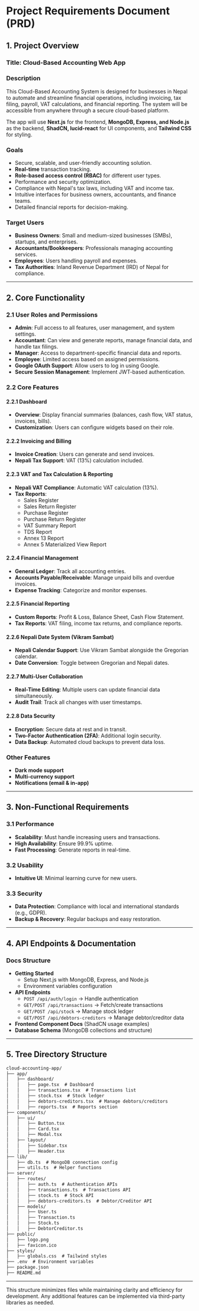 # Project Requirements Document (PRD)

## 1. Project Overview
### **Title**: Cloud-Based Accounting Web App

### **Description**
This Cloud-Based Accounting System is designed for businesses in Nepal to automate and streamline financial operations, including invoicing, tax filing, payroll, VAT calculations, and financial reporting. The system will be accessible from anywhere through a secure cloud-based platform.

The app will use **Next.js** for the frontend, **MongoDB, Express, and Node.js** as the backend, **ShadCN, lucid-react** for UI components, and **Tailwind CSS** for styling.

### **Goals**
- Secure, scalable, and user-friendly accounting solution.
- **Real-time** transaction tracking.
- **Role-based access control (RBAC)** for different user types.
- Performance and security optimization.
- Compliance with Nepal's tax laws, including VAT and income tax.
- Intuitive interfaces for business owners, accountants, and finance teams.
- Detailed financial reports for decision-making.

### **Target Users**
- **Business Owners**: Small and medium-sized businesses (SMBs), startups, and enterprises.
- **Accountants/Bookkeepers**: Professionals managing accounting services.
- **Employees**: Users handling payroll and expenses.
- **Tax Authorities**: Inland Revenue Department (IRD) of Nepal for compliance.

---

## 2. Core Functionality

### 2.1 User Roles and Permissions
- **Admin**: Full access to all features, user management, and system settings.
- **Accountant**: Can view and generate reports, manage financial data, and handle tax filings.
- **Manager**: Access to department-specific financial data and reports.
- **Employee**: Limited access based on assigned permissions.
- **Google OAuth Support**: Allow users to log in using Google.
- **Secure Session Management**: Implement JWT-based authentication.

### 2.2 Core Features

#### 2.2.1 Dashboard
- **Overview**: Display financial summaries (balances, cash flow, VAT status, invoices, bills).
- **Customization**: Users can configure widgets based on their role.

#### 2.2.2 Invoicing and Billing
- **Invoice Creation**: Users can generate and send invoices.
- **Nepali Tax Support**: VAT (13%) calculation included.

#### 2.2.3 VAT and Tax Calculation & Reporting
- **Nepali VAT Compliance**: Automatic VAT calculation (13%).
- **Tax Reports**:
  - Sales Register
  - Sales Return Register
  - Purchase Register
  - Purchase Return Register
  - VAT Summary Report
  - TDS Report
  - Annex 13 Report
  - Annex 5 Materialized View Report

#### 2.2.4 Financial Management
- **General Ledger**: Track all accounting entries.
- **Accounts Payable/Receivable**: Manage unpaid bills and overdue invoices.
- **Expense Tracking**: Categorize and monitor expenses.

#### 2.2.5 Financial Reporting
- **Custom Reports**: Profit & Loss, Balance Sheet, Cash Flow Statement.
- **Tax Reports**: VAT filing, income tax returns, and compliance reports.

#### 2.2.6 Nepali Date System (Vikram Sambat)
- **Nepali Calendar Support**: Use Vikram Sambat alongside the Gregorian calendar.
- **Date Conversion**: Toggle between Gregorian and Nepali dates.

#### 2.2.7 Multi-User Collaboration
- **Real-Time Editing**: Multiple users can update financial data simultaneously.
- **Audit Trail**: Track all changes with user timestamps.

#### 2.2.8 Data Security
- **Encryption**: Secure data at rest and in transit.
- **Two-Factor Authentication (2FA)**: Additional login security.
- **Data Backup**: Automated cloud backups to prevent data loss.

### **Other Features**
- **Dark mode support**
- **Multi-currency support**
- **Notifications (email & in-app)**

---

## 3. Non-Functional Requirements

### 3.1 Performance
- **Scalability**: Must handle increasing users and transactions.
- **High Availability**: Ensure 99.9% uptime.
- **Fast Processing**: Generate reports in real-time.

### 3.2 Usability
- **Intuitive UI**: Minimal learning curve for new users.

### 3.3 Security
- **Data Protection**: Compliance with local and international standards (e.g., GDPR).
- **Backup & Recovery**: Regular backups and easy restoration.

---

## 4. API Endpoints & Documentation

### **Docs Structure**
- **Getting Started**
  - Setup Next.js with MongoDB, Express, and Node.js
  - Environment variables configuration
- **API Endpoints**
  - `POST /api/auth/login` → Handle authentication
  - `GET/POST /api/transactions` → Fetch/create transactions
  - `GET/POST /api/stock` → Manage stock ledger
  - `GET/POST /api/debtors-creditors` → Manage debtor/creditor data
- **Frontend Component Docs** (ShadCN usage examples)
- **Database Schema** (MongoDB collections and structure)

---

## 5. Tree Directory Structure
```markdown
cloud-accounting-app/
├── app/
│   ├── dashboard/
│   │   ├── page.tsx  # Dashboard
│   │   ├── transactions.tsx  # Transactions list
│   │   ├── stock.tsx  # Stock ledger
│   │   ├── debtors-creditors.tsx  # Manage debtors/creditors
│   │   ├── reports.tsx  # Reports section
├── components/
│   ├── ui/
│   │   ├── Button.tsx
│   │   ├── Card.tsx
│   │   ├── Modal.tsx
│   ├── layout/
│   │   ├── Sidebar.tsx
│   │   ├── Header.tsx
├── lib/
│   ├── db.ts  # MongoDB connection config
│   ├── utils.ts  # Helper functions
├── server/
│   ├── routes/
│   │   ├── auth.ts  # Authentication APIs
│   │   ├── transactions.ts  # Transactions API
│   │   ├── stock.ts  # Stock API
│   │   ├── debtors-creditors.ts  # Debtor/Creditor API
│   ├── models/
│   │   ├── User.ts
│   │   ├── Transaction.ts
│   │   ├── Stock.ts
│   │   ├── DebtorCreditor.ts
├── public/
│   ├── logo.png
│   ├── favicon.ico
├── styles/
│   ├── globals.css  # Tailwind styles
├── .env  # Environment variables
├── package.json
├── README.md
```

---

This structure minimizes files while maintaining clarity and efficiency for development. Any additional features can be implemented via third-party libraries as needed.

